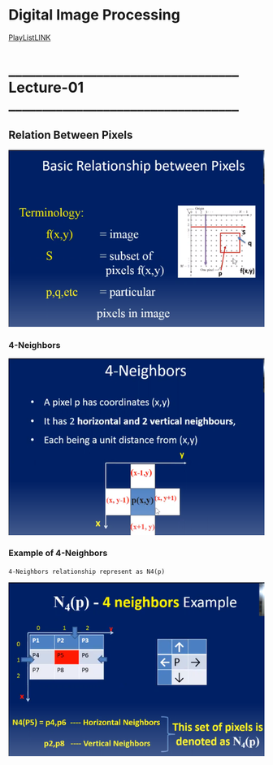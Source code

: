 
# Digital Image Processing

[PlayListLINK](https://www.youtube.com/watch?v=N7CY0IqGpXQ&list=PLd7ZnpYrroloHZN6Tc-mLSUifWobdFctR&ab_channel=TheVertex)

# __________________________________ Lecture-01 __________________________________

## Relation Between Pixels

![Alt text](image.png)

### 4-Neighbors 

![Alt text](image-1.png)

### Example of 4-Neighbors

`4-Neighbors relationship represent as N4(p)`

![Alt text](image-2.png)

